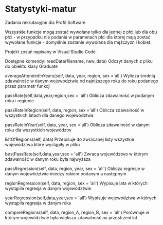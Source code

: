 # Statystyki-matur
Zadania rekrutacyjne dla Profil Software

Wszystkie funkcje mogą zostać wywołane tylko dla jednej z płci lub dla obu płci - w przypadku nie podania w parametach płci dla której mają zostać wywołane funkcje - domyślnie zostanie wywołana dla mężczyzn i kobiet.

Projekt został napisany w Visual Studio Code.


Dostępne komendy:
   readData(filename, new_data)
      Odczyt danych z pliku do obiektu klasy Graduate
   
   averageAttendedInYears(self, data, year, region, sex ='all')
      Wylicza średnią zdawalność w danym województwie od najniższego roku do roku podanego przez parametr funkcji
   
   passRate(self,data,year,region,sex = 'all')
      Oblicza zdawalność w podanym roku i regionie
   
   passRateInRegion(self, data, region, sex ='all')
      Oblicza zdawalność w wszystkich latach dla danego województwa
   
   passRateInYear(self, data, year, sex ='all')
      Oblicza zdawalność w danym roku dla wszystkich województw
   
   listOfRegions(self, data)
      Przepisuje do zwracanej listy wszystkie województwa które wystąpiły w pliku
   
   bestPassRate(self,data,year,sex = 'all')
      Zwraca województwo w którym zdawalność w danym roku była najwyższa
      
   passRegression(self, data, region, year, sex = 'all')
      Oblicza regresje w danym województwie miedzy rokiem podanym a następnym
   
   regionRegression(self, data, region, sex = 'all')
      Wypisuje lata w których wystąpiła regresja w danym województwie
   
   yearRegression(self,data,year,sex = 'all')
      Wypisuje województwa w których wystąpiła regresja w danym roku
      
   compareRegions(self, data, region_A, region_B, sex = 'all')
      Porównuje w którym województwie była większa zdawalność na przestrzeni lat
   
   
